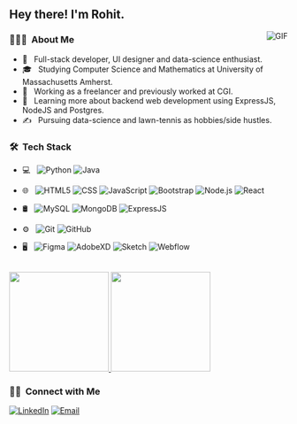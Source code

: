 <h2> Hey there! I'm Rohit.</h2>

<img align="right" alt="GIF" src="https://i.pinimg.com/originals/e4/26/70/e426702edf874b181aced1e2fa5c6cde.gif" />

<h3> 👨🏻‍💻 &nbsp;About Me </h3>

- 🤔 &nbsp; Full-stack developer, UI designer and data-science enthusiast.
- 🎓 &nbsp; Studying Computer Science and Mathematics at University of Massachusetts Amherst.
- 💼 &nbsp; Working as a freelancer and previously worked at CGI.
- 🌱 &nbsp; Learning more about backend web development using ExpressJS, NodeJS and Postgres.
- ✍️ &nbsp; Pursuing data-science and lawn-tennis as hobbies/side hustles.

<h3> 🛠 &nbsp;Tech Stack</h3>

- 💻 &nbsp;
  ![Python](https://img.shields.io/badge/-Python-333333?style=flat&logo=python)
  ![Java](https://img.shields.io/badge/-Java-333333?style=flat&logo=Java&logoColor=007396)

- 🌐 &nbsp;
  ![HTML5](https://img.shields.io/badge/-HTML5-333333?style=flat&logo=HTML5)
  ![CSS](https://img.shields.io/badge/-CSS-333333?style=flat&logo=CSS3&logoColor=1572B6)
  ![JavaScript](https://img.shields.io/badge/-JavaScript-333333?style=flat&logo=javascript)
  ![Bootstrap](https://img.shields.io/badge/-Bootstrap-333333?style=flat&logo=bootstrap&logoColor=563D7C)
  ![Node.js](https://img.shields.io/badge/-Node.js-333333?style=flat&logo=node.js)
  ![React](https://img.shields.io/badge/-React-333333?style=flat&logo=react)
  
- 🛢 &nbsp;
  ![MySQL](https://img.shields.io/badge/-MySQL-333333?style=flat&logo=mysql)
  ![MongoDB](https://img.shields.io/badge/-MongoDB-333333?style=flat&logo=mongodb)
  ![ExpressJS](https://img.shields.io/badge/-ExpressJs-333333?style=flat&logo=express)
  
- ⚙️ &nbsp;
  ![Git](https://img.shields.io/badge/-Git-333333?style=flat&logo=git)
  ![GitHub](https://img.shields.io/badge/-GitHub-333333?style=flat&logo=github)
  
- 🖥 &nbsp;
  ![Figma](https://img.shields.io/badge/-Figma-333333?style=flat&logo=figma)
  ![AdobeXD](https://img.shields.io/badge/-XD-333333?style=flat&logo=adobe-xd)
  ![Sketch](https://img.shields.io/badge/-sketch-333333?style=flat&logo=sketch)
  ![Webflow](https://img.shields.io/badge/-webflow-333333?style=flat&logo=webflow)

<br/>

<a href="https://github.com/ghoshrohit72">
  <img height="180em" src="https://github-readme-stats.vercel.app/api?username=ghoshrohit72&theme=buefy&show_icons=true" />
  <img height="180em" src="https://github-readme-stats.vercel.app/api/top-langs/?username=ghoshrohit72&theme=buefy&layout=compact" />
</a>

<br/>

<h3> 🤝🏻 &nbsp;Connect with Me </h3>

<p align="center">

<a href="https://www.linkedin.com/in/rohit-ghosh-8a037a1b0/"><img alt="LinkedIn" src="https://img.shields.io/badge/LinkedIn-Rohit%20Ghosh-blue?style=flat-square&logo=linkedin"></a>
<a href="mailto:rohitofficial95@outlook.com"><img alt="Email" src="https://img.shields.io/badge/Email-rohitofficial95@outlook.com-blue?style=flat-square&logo=gmail"></a>
</p>

